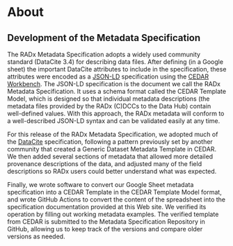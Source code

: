 # About

## Development of the Metadata Specification

The RADx Metadata Specification adopts a widely used community standard (DataCite 3.4) for describing data files. After defining (in a Google sheet) the important DataCite attributes to include in the specification, these attributes were encoded as a [JSON-LD](https://json-ld.org) specification using the [CEDAR Workbench](https://cedar.metadatacenter.org). The JSON-LD specification is the document we call the RADx Metadata Specification. It uses a schema format called the CEDAR Template Model, which is designed so that individual metadata descriptions (the metadata files provided by the RADx (C)DCCs to the Data Hub) contain well-defined values. With this approach, the RADx metadata will conform to a well-described JSON-LD syntax and can be validated easily at any time.

For this release of the RADx Metadata Specification, we adopted much of the [DataCite](https://datacite.org) specification, following a pattern previously set by another community that created a Generic Dataset Metadata Template in CEDAR. We then added several sections of metadata that allowed more detailed provenance descriptions of the data, and adjusted many of the field descriptions so RADx users could better understand what was expected.

Finally, we wrote software to convert our Google Sheet metadata specification into a CEDAR Template in the CEDAR Template Model format, and wrote GitHub Actions to convert the content of the spreadsheet into the specification documentation provided at this Web site. We verified its operation by filling out working metadata examples. The verified template from CEDAR is submitted to the Metadata Specification Repository in GitHub, allowing us to keep track of the versions and compare older versions as needed.
